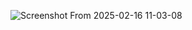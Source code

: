 ![Screenshot From 2025-02-16 11-03-08](https://github.com/user-attachments/assets/82fb4e0f-843a-433e-89be-ded12615cd82)
